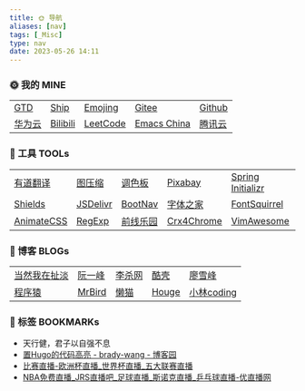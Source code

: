```yaml
---
title: 🌞 导航
aliases: [nav]
tags: [_Misc]
type: nav
date: 2023-05-26 14:11
---
```

<!--more-->

### 🌞 我的 MINE

|  |                                               |  |                                             |                                              |
| ---------------------------------------------------- | --------------------------------------------- | ------------------------------------------------------------------------------------------------------------------------------------------ | ------------------------------------------- | -------------------------------------------- |
|[GTD](https://www.dida365.com/webapp/#p/inbox/tasks)|[Ship](http://loveminimal.github.io/ship)|[Emojing](http://loveminimal.github.io/emojing)|[Gitee](https://gitee.com/loveminimal)| [Github](https://github.com/loveminimal)     |
|[华为云](https://cloud.huawei.com/home#/home) |[Bilibili](https://bilibili.com/)|[LeetCode](https://leetcode-cn.com/)|[Emacs China](https://emacs-china.org/)| [腾讯云](https://console.cloud.tencent.com/) |


### 🔨 工具 TOOLs

|                                      |                                                       |                                                     |                                                              |                                                              |
| ------------------------------------ | ----------------------------------------------------- | --------------------------------------------------- | ------------------------------------------------------------ | ------------------------------------------------------------ |
| [有道翻译](http://fanyi.youdao.com/) | [图压缩](https://www.bejson.com/ui/compress_img/)     | [调色板](https://www.sojson.com/web/panel.html)     |[Pixabay](https://pixabay.com/zh/)|[Spring Initializr](https://start.spring.io/)|
| [Shields](https://shields.io/)       | [JSDelivr](https://www.jsdelivr.com/)                 | [BootNav](https://www.bootcss.com/)                 | [字体之家](http://www.fonts.net.cn/)                         | [FontSquirrel](https://www.fontsquirrel.com/)                |
| [AnimateCSS](https://animate.style/) | [RegExp](https://regexr-cn.com/)                      | [前线乐园](https://www.whg6.com/)                   | [Crx4Chrome](https://www.crx4chrome.com/)                    | [VimAwesome](https://vimawesome.com/)                        |

### 🍺 博客 BLOGs

|                                          |                                                     |                                                     |                                                |                                          |
| ---------------------------------------- | --------------------------------------------------- | --------------------------------------------------- | ---------------------------------------------- | ---------------------------------------- |
| [当然我在扯淡](https://www.yinwang.org/) | [阮一峰](http://www.ruanyifeng.com/blog/developer/) | [李杀网](http://xahlee.org/)                        | [酷壳](https://coolshell.cn/)                  | [廖雪峰](https://www.liaoxuefeng.com/)   |
| [程序猿](https://blog.didispace.com/)    | [MrBird](https://mrbird.cc/)                        | [懒猫](https://manateelazycat.github.io/index.html) | [Houge](https://litterhougelangley.club/blog/) |[小林coding](https://xiaolincoding.com/)|

### 🔖 标签 BOOKMARKs

- 天行健，君子以自强不息
- [置Hugo的代码高亮 - brady-wang - 博客园](https://www.cnblogs.com/brady-wang/p/13830095.html)
- [比赛直播-欧洲杯直播_世界杯直播_五大联赛直播](http://bszb020.com/)
- [NBA免费直播_JRS直播吧_足球直播_斯诺克直播_乒乓球直播-优直播网](https://www.yoozhibo.cc/)